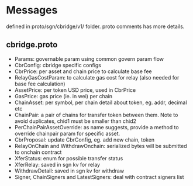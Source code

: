 # Messages
defined in proto/sgn/cbridge/v1/ folder. proto comments has more details.
## cbridge.proto
- Params: governable param using common govern param flow
- CbrConfig: cbridge specific configs
- CbrPrice: per asset and chain price to calculate base fee
- RelayGasCostParam: to calculate gas cost for relay (also needed for base fee calculation)
- AssetPrice: per token USD price, used in CbrPrice
- GasPrice: gas price (ie. in wei) per chain
- ChainAsset: per symbol, per chain detail about token, eg. addr, decimal etc
- ChainPair: a pair of chains for transfer token between them. Note to avoid duplicates, chid1 must be smaller than chid2
- PerChainPairAssetOverride: as name suggests, provide a method to override chainpair param for specific asset.
- CbrProposal: update CbrConfig, eg. add new chain, token
- RelayOnChain and WithdrawOnchain: serialized bytes will be submitted to onchain contract
- XferStatus: enum for possible transfer status
- XferRelay: saved in sgn kv for relay
- WithdrawDetail: saved in sgn kv for withdraw
- Signer, ChainSigners and LatestSigners: deal with contract signers list